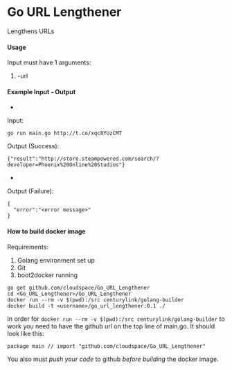 # Go URL Lengthener
Lengthens URLs

#### Usage
Input must have 1 arguments:

1.  -url

#### Example Input - Output
-
Input:
```
go run main.go http://t.co/xqc8YUzCMT
```
Output (Success):
```
{"result":"http://store.steampowered.com/search/?developer=Phoenix%20Online%20Studios"}
```
-
Output (Failure):
```
{
  "error":"<error message>"
}
```

#### How to build docker image
Requirements:

1. Golang environment set up
2. Git
3. boot2docker running

```
go get github.com/cloudspace/Go_URL_Lengthener
cd <Go_URL_Lengthener>/Go_URL_Lengthener
docker run --rm -v $(pwd):/src centurylink/golang-builder
docker build -t <username>/go_url_lengthener:0.1 ./

```

In order for `docker run --rm -v $(pwd):/src centurylink/golang-builder` to work you need to have the github url on the top line of main.go. It should look like this:
```
package main // import "github.com/cloudspace/Go_URL_Lengthener"
```
You also must *push your code* to github *before building* the docker image.
